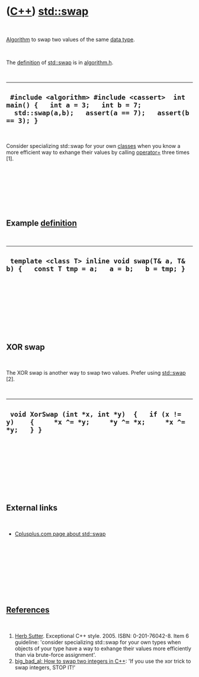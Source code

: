 
 

 

 

 

 

([C++](Cpp.md)) [std::swap](CppStdSwap.md)
=========================================

 

[Algorithm](CppAlgorithm.md) to swap two values of the same [data
type](CppDataType.md).

 

The [definition](CppDefinition.md) of [std::swap](CppStdSwap.md) is in
[algorithm.h](CppAlgorithmH.md).

 

  --------------------------------------------------------------------------------------------------------------------------------------------
  ` #include <algorithm> #include <cassert>  int main() {   int a = 3;   int b = 7;   std::swap(a,b);   assert(a == 7);   assert(b == 3); }`
  --------------------------------------------------------------------------------------------------------------------------------------------

 

Consider specializing std::swap for your own [classes](CppClass.md)
when you know a more efficient way to exhange their values by calling
[operator=](CppOperatorAssign.md) three times \[1\].

 

 

 

 

Example [definition](CppDefinition.md)
---------------------------------------

 

  -----------------------------------------------------------------------------------------------
  ` template <class T> inline void swap(T& a, T& b) {   const T tmp = a;   a = b;   b = tmp; }`
  -----------------------------------------------------------------------------------------------

 

 

 

 

 

XOR swap
--------

 

The XOR swap is another way to swap two values. Prefer using
[std::swap](CppStdSwap.md) \[2\].

 

  --------------------------------------------------------------------------------------------------------
  ` void XorSwap (int *x, int *y)  {   if (x != y)    {     *x ^= *y;     *y ^= *x;     *x ^= *y;   } }`
  --------------------------------------------------------------------------------------------------------

 

 

 

 

 

External links
--------------

 

-   [Cplusplus.com page about
    std::swap](http://www.cplusplus.com/reference/algorithm/swap)

 

 

 

 

 

[References](CppReferences.md)
-------------------------------

 

1.  [Herb Sutter](CppHerbSutter.md). Exceptional C++ style. 2005.
    ISBN: 0-201-76042-8. Item 6 guideline: 'consider specializing
    std::swap for your own types when objects of your type have a way to
    exhange their values more efficiently than via
    brute-force assignment'.
2.  [big\_bad\_al: How to swap two integers in
    C++](http://big-bad-al.livejournal.com/98093.html): 'If you use the
    xor trick to swap integers, STOP IT!'

 

 

 

 

 

 

